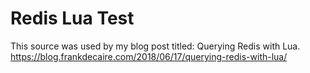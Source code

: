# Redis Lua Test
This source was used by my blog post titled: Querying Redis with Lua.
https://blog.frankdecaire.com/2018/06/17/querying-redis-with-lua/
